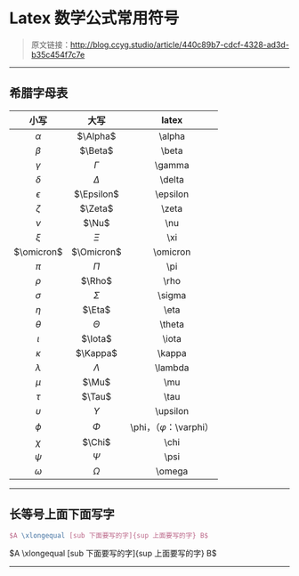 # Latex 数学公式常用符号

[annotation]: <id> (440c89b7-cdcf-4328-ad3d-b35c454f7c7e)
[annotation]: <status> (public)
[annotation]: <create_time> (2019-04-17 15:39:11)
[annotation]: <category> (计算机技术)

> 原文链接：<http://blog.ccyg.studio/article/440c89b7-cdcf-4328-ad3d-b35c454f7c7e>

---
## 希腊字母表

| 小写 | 大写 | latex |
| :-: | :-: | :-: |
| $\alpha$ | $\Alpha$ | \alpha |
| $\beta$ | $\Beta$ | \beta |
| $\gamma$ | $\Gamma$ | \gamma |
| $\delta$ | $\Delta$ | \delta |
| $\epsilon$ | $\Epsilon$ | \epsilon |
| $\zeta$ | $\Zeta$ | \zeta |
| $\nu$ | $\Nu$ | \nu |
| $\xi$ | $\Xi$ | \xi |
| $\omicron$ | $\Omicron$ | \omicron |
| $\pi$ | $\Pi$ | \pi |
| $\rho$ | $\Rho$ | \rho |
| $\sigma$ | $\Sigma$ | \sigma |
| $\eta$ | $\Eta$ | \eta |
| $\theta$ | $\Theta$ | \theta |
| $\iota$ | $\Iota$ | \iota |
| $\kappa$ | $\Kappa$ | \kappa |
| $\lambda$ | $\Lambda$ | \lambda |
| $\mu$ | $\Mu$ | \mu |
| $\tau$ | $\Tau$ | \tau |
| $\upsilon$ | $\Upsilon$ | \upsilon |
| $\phi$ | $\Phi$ | \phi，（$\varphi$：\varphi） |
| $\chi$ | $\Chi$ | \chi |
| $\psi$ | $\Psi$ | \psi |
| $\omega$ | $\Omega$ | \omega |

---

## 长等号上面下面写字

```latex
$A \xlongequal [sub 下面要写的字]{sup 上面要写的字} B$
```
$A \xlongequal [sub 下面要写的字]{sup 上面要写的字} B$

---